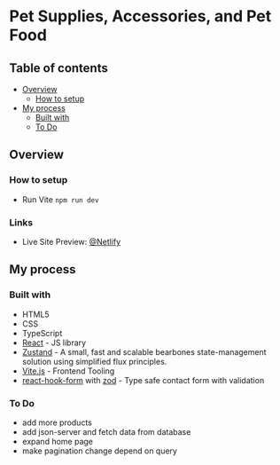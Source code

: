 # Pet Supplies, Accessories, and Pet Food

## Table of contents

- [Overview](#overview)
  - [How to setup](#how-to-setup)
- [My process](#my-process)
  - [Built with](#built-with)
  - [To Do](#to-do)


## Overview

### How to setup

- Run Vite
  `npm run dev`

### Links

- Live Site Preview: [@Netlify](https://zwierzakolandia.netlify.app)

## My process

### Built with

- HTML5
- CSS
- TypeScript
- [React](https://reactjs.org/) - JS library
- [Zustand](https://www.npmjs.com/package/zustand) - A small, fast and scalable bearbones state-management solution using simplified flux principles.
- [Vite.js](https://vitejs.dev) - Frontend Tooling
- [react-hook-form](https://www.npmjs.com/package/react-hook-form) with [zod](https://www.npmjs.com/package/zod) - Type safe contact form with validation

### To Do
- add more products
- add json-server and fetch data from database
- expand home page
- make pagination change depend on query